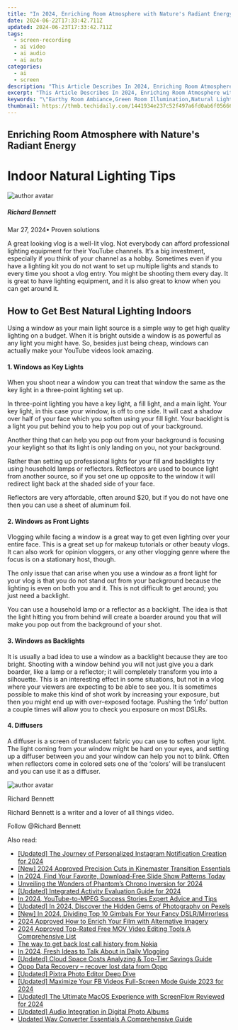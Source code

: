 ```yaml
---
title: "In 2024, Enriching Room Atmosphere with Nature's Radiant Energy"
date: 2024-06-22T17:33:42.711Z
updated: 2024-06-23T17:33:42.711Z
tags: 
  - screen-recording
  - ai video
  - ai audio
  - ai auto
categories: 
  - ai
  - screen
description: "This Article Describes In 2024, Enriching Room Atmosphere with Nature's Radiant Energy"
excerpt: "This Article Describes In 2024, Enriching Room Atmosphere with Nature's Radiant Energy"
keywords: "\"Earthy Room Ambiance,Green Room Illumination,Natural Light Decor,Eco-Friendly Space,Vibrant Flora Aura,Radiant Garden Glow,Lush Indoor Energy\""
thumbnail: https://thmb.techidaily.com/1441934e237c52f497a6fd0ab6f056661ecffacc05322a198ecbbd0ad48fbaf8.jpg
---
```


## Enriching Room Atmosphere with Nature's Radiant Energy

# Indoor Natural Lighting Tips

![author avatar](https://images.wondershare.com/filmora/article-images/richard-bennett.jpg)

##### Richard Bennett

 Mar 27, 2024• Proven solutions

 A great looking vlog is a well-lit vlog. Not everybody can afford professional lighting equipment for their YouTube channels. It’s a big investment, especially if you think of your channel as a hobby. Sometimes even if you have a lighting kit you do not want to set up multiple lights and stands to every time you shoot a vlog entry. You might be shooting them every day. It is great to have lighting equipment, and it is also great to know when you can get around it.

## How to Get Best Natural Lighting Indoors

 Using a window as your main light source is a simple way to get high quality lighting on a budget. When it is bright outside a window is as powerful as any light you might have. So, besides just being cheap, windows can actually make your YouTube videos look amazing.

#### 1\. Windows as Key Lights

 When you shoot near a window you can treat that window the same as the key light in a three-point lighting set up.

 In three-point lighting you have a key light, a fill light, and a main light. Your key light, in this case your window, is off to one side. It will cast a shadow over half of your face which you soften using your fill light. Your backlight is a light you put behind you to help you pop out of your background.

 Another thing that can help you pop out from your background is focusing your keylight so that its light is only landing on you, not your background.

 Rather than setting up professional lights for your fill and backlights try using household lamps or reflectors. Reflectors are used to bounce light from another source, so if you set one up opposite to the window it will redirect light back at the shaded side of your face.

 Reflectors are very affordable, often around $20, but if you do not have one then you can use a sheet of aluminum foil.

#### 2\. Windows as Front Lights

 Vlogging while facing a window is a great way to get even lighting over your entire face. This is a great set up for makeup tutorials or other beauty vlogs. It can also work for opinion vloggers, or any other vlogging genre where the focus is on a stationary host, though.

 The only issue that can arise when you use a window as a front light for your vlog is that you do not stand out from your background because the lighting is even on both you and it. This is not difficult to get around; you just need a backlight.

 You can use a household lamp or a reflector as a backlight. The idea is that the light hitting you from behind will create a boarder around you that will make you pop out from the background of your shot.

#### 3\. Windows as Backlights

 It is usually a bad idea to use a window as a backlight because they are too bright. Shooting with a window behind you will not just give you a dark boarder, like a lamp or a reflector; it will completely transform you into a silhouette. This is an interesting effect in some situations, but not in a vlog where your viewers are expecting to be able to see you. It is sometimes possible to make this kind of shot work by increasing your exposure, but then you might end up with over-exposed footage. Pushing the ‘info’ button a couple times will allow you to check you exposure on most DSLRs.

#### 4\. Diffusers

 A diffuser is a screen of translucent fabric you can use to soften your light. The light coming from your window might be hard on your eyes, and setting up a diffuser between you and your window can help you not to blink. Often when reflectors come in colored sets one of the ‘colors’ will be translucent and you can use it as a diffuser.

![author avatar](https://images.wondershare.com/filmora/article-images/richard-bennett.jpg)

Richard Bennett

Richard Bennett is a writer and a lover of all things video.

Follow @Richard Bennett


<ins class="adsbygoogle"
     style="display:block"
     data-ad-format="autorelaxed"
     data-ad-client="ca-pub-7571918770474297"
     data-ad-slot="1223367746"></ins>



<ins class="adsbygoogle"
     style="display:block"
     data-ad-client="ca-pub-7571918770474297"
     data-ad-slot="8358498916"
     data-ad-format="auto"
     data-full-width-responsive="true"></ins>


<span class="atpl-alsoreadstyle">Also read:</span>
<div><ul>
<li><a href="https://fox-http.techidaily.com/updated-the-journey-of-personalized-instagram-notification-creation-for-2024/"><u>[Updated] The Journey of Personalized Instagram Notification Creation for 2024</u></a></li>
<li><a href="https://fox-http.techidaily.com/new-2024-approved-precision-cuts-in-kinemaster-transition-essentials/"><u>[New] 2024 Approved  Precision Cuts in Kinemaster  Transition Essentials</u></a></li>
<li><a href="https://fox-http.techidaily.com/in-2024-find-your-favorite-download-free-slide-show-patterns-today/"><u>In 2024, Find Your Favorite, Download-Free Slide Show Patterns Today</u></a></li>
<li><a href="https://fox-http.techidaily.com/unveiling-the-wonders-of-phantoms-chrono-inversion-for-2024/"><u>Unveiling the Wonders of Phantom’s Chrono Inversion for 2024</u></a></li>
<li><a href="https://fox-http.techidaily.com/updated-integrated-activity-evaluation-guide-for-2024/"><u>[Updated] Integrated Activity Evaluation Guide for 2024</u></a></li>
<li><a href="https://fox-http.techidaily.com/in-2024-youtube-to-mpeg-success-stories-expert-advice-and-tips/"><u>In 2024, YouTube-to-MPEG Success Stories  Expert Advice and Tips</u></a></li>
<li><a href="https://fox-http.techidaily.com/updated-in-2024-discover-the-hidden-gems-of-photography-on-pexels/"><u>[Updated] In 2024, Discover the Hidden Gems of Photography on Pexels</u></a></li>
<li><a href="https://fox-http.techidaily.com/new-in-2024-dividing-top-10-gimbals-for-your-fancy-dslrmirrorless/"><u>[New] In 2024, Dividing Top 10 Gimbals  For Your Fancy DSLR/Mirrorless</u></a></li>
<li><a href="https://fox-http.techidaily.com/2024-approved-how-to-enrich-your-film-with-alternative-imagery/"><u>2024 Approved  How to Enrich Your Film with Alternative Imagery</u></a></li>
<li><a href="https://video-ai-editor.techidaily.com/2024-approved-top-rated-free-mov-video-editing-tools-a-comprehensive-list/"><u>2024 Approved Top-Rated Free MOV Video Editing Tools A Comprehensive List</u></a></li>
<li><a href="https://techidaily.com/the-way-to-get-back-lost-call-history-from-nokia-by-fonelab-android-recover-call-logs/"><u>The way to get back lost call history from Nokia</u></a></li>
<li><a href="https://youtube-help.techidaily.com/in-2024-fresh-ideas-to-talk-about-in-daily-vlogging/"><u>In 2024, Fresh Ideas to Talk About in Daily Vlogging</u></a></li>
<li><a href="https://extra-lessons.techidaily.com/updated-cloud-space-costs-analyzing-and-top-tier-savings-guide/"><u>[Updated] Cloud Space Costs  Analyzing & Top-Tier Savings Guide</u></a></li>
<li><a href="https://review-topics.techidaily.com/oppo-data-recovery-recover-lost-data-from-oppo-by-fonelab-android-recover-data/"><u>Oppo Data Recovery – recover lost data from Oppo</u></a></li>
<li><a href="https://extra-guidance.techidaily.com/updated-pixtra-photo-editor-deep-dive/"><u>[Updated] Pixtra Photo Editor Deep Dive</u></a></li>
<li><a href="https://facebook-videos.techidaily.com/updated-maximize-your-fb-videos-full-screen-mode-guide-2023-for-2024/"><u>[Updated] Maximize Your FB Videos  Full-Screen Mode Guide 2023 for 2024</u></a></li>
<li><a href="https://screen-capture.techidaily.com/updated-the-ultimate-macos-experience-with-screenflow-reviewed-for-2024/"><u>[Updated] The Ultimate MacOS Experience with ScreenFlow Reviewed for 2024</u></a></li>
<li><a href="https://extra-hints.techidaily.com/updated-audio-integration-in-digital-photo-albums/"><u>[Updated] Audio Integration in Digital Photo Albums</u></a></li>
<li><a href="https://ai-driven-video-production.techidaily.com/updated-wav-converter-essentials-a-comprehensive-guide/"><u>Updated Wav Converter Essentials A Comprehensive Guide</u></a></li>
</ul></div>
